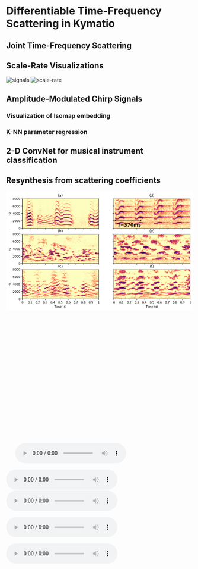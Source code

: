 # Differentiable Time-Frequency Scattering in Kymatio

## Joint Time-Frequency Scattering

## Scale-Rate Visualizations
![signals](https://user-images.githubusercontent.com/16495490/161852304-a0924fe7-7a4c-471f-a150-d20339fc8dcd.png)
![scale-rate](https://user-images.githubusercontent.com/16495490/161861321-cb3d9f2a-32f5-4abf-90f7-d9b2b85c9ae4.png)

## Amplitude-Modulated Chirp Signals

### Visualization of Isomap embedding

### K-NN parameter regression

## 2-D ConvNet for musical instrument classification

## Resynthesis from scattering coefficients
![resynthesis](https://github.com/cyrusvahidi/jtfs-gpu/blob/main/img/reconstruction_birds.png)

<img><source src="https://github.com/cyrusvahidi/jtfs-gpu/blob/main/img/reconstruction_birds.png" type="audio/mpeg">
     <embed height="160" width="300" src="https://github.com/cyrusvahidi/jtfs-gpu/blob/main/img/reconstruction_birds.png">
  </img>
  
<ul class="bodyColum2">
  <img><source src="../img/reconstruction_birds.png" type="audio/mpeg">
     <embed height="160" width="300" src="../img/reconstruction_birds.png">
  </img>
  <audio controls height="40px" width="100px">
     <source src="../../audio/laughinggull.wav" type="audio/mpeg">
     <embed height="50" width="100" src="../../audio/laughinggull.wav">
  </audio>
</ul>


![oggull](https://github.com/cyrusvahidi/jtfs-gpu/blob/main/audio/laughinggull.wav)
![resynthjtfsgull](https://github.com/cyrusvahidi/jtfs-gpu/blob/main/audio/reconstructed_jtfs_acc_j12_q12_t13.wav?raw=true)

![resynthjtfsgull](https://github.com/cyrusvahidi/jtfs-gpu/raw/main/audio/reconstructed_jtfs_acc_j12_q12_t13.wav)

![resynthtimescgull](https://github.com/cyrusvahidi/jtfs-gpu/audio/reconstructed_timesc_gull_j12_q12_t13.wav)



